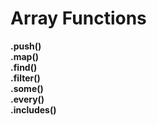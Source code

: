# Array Functions

**.push()**  
**.map()**  
**.find()**  
**.filter()**  
**.some()**  
**.every()**  
**.includes()**  



